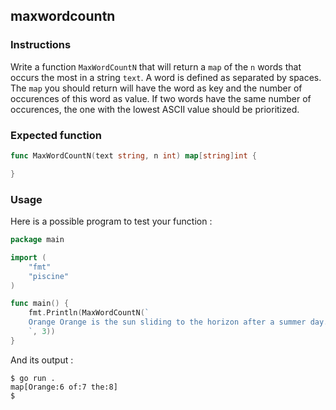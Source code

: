 ## maxwordcountn

### Instructions

Write a function `MaxWordCountN` that will return a `map` of the `n` words that occurs the most in a string `text`. A word is defined as separated by spaces. The `map` you should return will have the word as key and the number of occurences of this word as value.
If two words have the same number of occurences, the one with the lowest ASCII value should be prioritized.

### Expected function

```go
func MaxWordCountN(text string, n int) map[string]int {

}
```

### Usage

Here is a possible program to test your function :

```go
package main

import (
	"fmt"
	"piscine"
)

func main() {
	fmt.Println(MaxWordCountN(`
	Orange Orange is the sun sliding to the horizon after a summer day. Orange is the sound of dribbling basetball. Orange is the smell of a tiger lily petal. Orange is the taste of thirst-quenching Nehi Soda. Orange is the color of peach marmalade on a side of toast. Orange is the sound of a carrot popping out of the ground.
	`, 3))
}
```

And its output :

```console
$ go run .
map[Orange:6 of:7 the:8]
$
```
